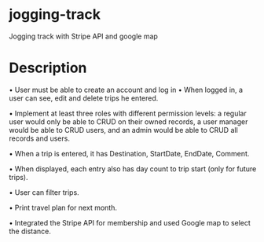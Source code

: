 # jogging-track
Jogging track with Stripe API and google map

# Description
•	User must be able to create an account and log in
•	When logged in, a user can see, edit and delete trips he entered.

•	Implement at least three roles with different permission levels: a regular user would only be able to CRUD on their owned records, a user manager would be able to CRUD users, and an admin would be able to CRUD all records and users.

•	When a trip is entered, it has Destination, StartDate, EndDate, Comment.

•	When displayed, each entry also has day count to trip start (only for future trips).

•	User can filter trips.

•	Print travel plan for next month.

•	Integrated the Stripe API for membership and used Google map to select the distance.

